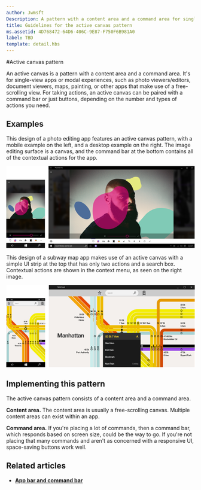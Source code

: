 ```yaml
---
author: Jwmsft
Description: A pattern with a content area and a command area for single-view apps or modal experiences, such as photo viewers/editors, document viewers, maps, painting, or other apps that make use of a free-scrolling view.
title: Guidelines for the active canvas pattern
ms.assetid: 4D768472-64D6-406C-9E87-F750F6B981A0
label: TBD
template: detail.hbs
---
```

#Active canvas pattern

An active canvas is a pattern with a content area and a command area. It's for single-view apps or modal experiences, such as photo viewers/editors, document viewers, maps, painting, or other apps that make use of a free-scrolling view. For taking actions, an active canvas can be paired with a command bar or just buttons, depending on the number and types of actions you need.

## Examples

This design of a photo editing app features an active canvas pattern, with a mobile example on the left, and a desktop example on the right. The image editing surface is a canvas, and the command bar at the bottom contains all of the contextual actions for the app.

![Example of a photo editor using active canvas pattern](images/uap-photo-pc-phone-700.png)

This design of a subway map app makes use of an active canvas with a simple UI strip at the top that has only two actions and a search box. Contextual actions are shown in the context menu, as seen on the right image.

![Example of a maps app using active canvas pattern](images/uap-subway-pc-phone-700.png)


## Implementing this pattern

The active canvas pattern consists of a content area and a command area.

**Content area.**  The content area is usually a free-scrolling canvas. Multiple content areas can exist within an app.

**Command area.**  If you're placing a lot of commands, then a command bar, which responds based on screen size, could be the way to go. If you're not placing that many commands and aren't as concerned with a responsive UI, space-saving buttons work well.



## Related articles

-   [**App bar and command bar**](app-bars.md)


<!--HONumber=Jun16_HO2-->


